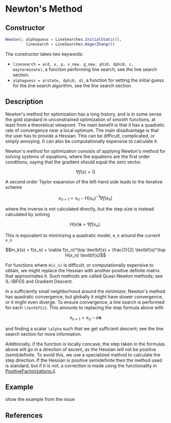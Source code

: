 # Newton's Method
## Constructor
```julia
Newton(; alphaguess = LineSearches.InitialStatic(),
         linesearch = LineSearches.HagerZhang())
```

The constructor takes two keywords:

* `linesearch = a(d, x, p, x_new, g_new, phi0, dphi0, c, mayterminate)`, a function performing line search, see the line search section.
* `alphaguess = a(state, dphi0, d)`, a function for setting the initial guess for the line search algorithm, see the line search section.

## Description
Newton's method for optimization has a long history, and is in some sense the
gold standard in unconstrained optimization of smooth functions, at least from a theoretical viewpoint.
The main benefit is that it has a quadratic rate of convergence near a local optimum. The main
disadvantage is that the user has to provide a Hessian. This can be difficult, complicated, or simply annoying.
It can also be computationally expensive to calculate it.

Newton's method for optimization consists of applying Newton's method for solving
systems of equations, where the equations are the first order conditions, saying
that the gradient should equal the zero vector.

```math
\nabla f(x) = 0
```

A second order Taylor expansion of the left-hand side leads to the iterative scheme

```math
x_{n+1} = x_n - H(x_n)^{-1}\nabla f(x_n)
```

where the inverse is not calculated directly, but the step size is instead calculated by solving

```math
H(x) \textbf{s} = \nabla f(x_n).
```

This is equivalent to minimizing a quadratic model, ``m_k`` around the current ``x_n``

```math
m_k(s) = f(x_n) + \nabla f(x_n)^\top \textbf{s} + \frac{1}{2} \textbf{s}^\top H(x_n) \textbf{s}
```

For functions where ``H(x_n)`` is difficult, or computationally expensive to obtain, we might
replace the Hessian with another positive definite matrix that approximates it.
Such methods are called Quasi-Newton methods; see (L-)BFGS and Gradient Descent.

In a sufficiently small neighborhood around the minimizer, Newton's method has
quadratic convergence, but globally it might have slower convergence, or it might
even diverge. To ensure convergence, a line search is performed for each ``\textbf{s}``.
This amounts to replacing the step formula above with

```math
x_{n+1} = x_n - \alpha \textbf{s}
```

and finding a scalar ``\alpha`` such that we get sufficient descent; see the line search section for more information.

Additionally, if the function is locally
concave, the step taken in the formulas above will go in a direction of ascent,
 as the Hessian will not be positive (semi)definite.
To avoid this, we use a specialized method to calculate the step direction. If
the Hessian is positive semidefinite then the method used is standard, but if
it is not, a correction is made using the functionality in [PositiveFactorizations.jl](https://github.com/timholy/PositiveFactorizations.jl).

## Example
show the example from the issue

## References
